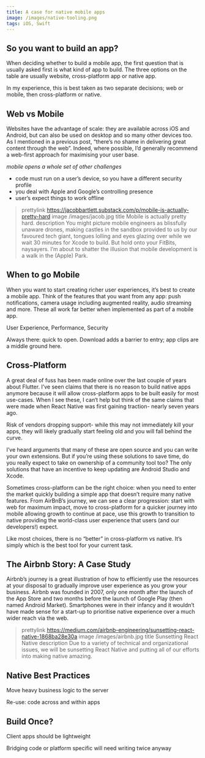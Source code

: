 ```yaml
---
title: A case for native mobile apps
image: /images/native-tooling.png
tags: iOS, Swift
---
```


## So you want to build an app?

When deciding whether to build a mobile app, the first question that is usually asked first is what kind of app to build.
The three options on the table are usually website, cross-platform app or native app.


In my experience, this is best taken as two separate decisions; web or mobile, then cross-platform or native.


## Web vs Mobile

Websites have the advantage of scale: they are available across iOS and Android, but can also be used on desktop and so many other devices too.
As I mentioned in a previous post, “there’s no shame in delivering great content through the web”.
Indeed, where possible, I’d generally recommend a web-first approach for maximising your user base.

_mobile opens a whole set of other challenges_
- code must run on a user’s device, so you have a different security profile
- you deal with Apple and Google’s controlling presence
- user’s expect things to work offline

> prettylink https://jacobbartlett.substack.com/p/mobile-is-actually-pretty-hard
> image /images/jacob.jpg
> title Mobile is actually pretty hard.
> description You might picture mobile engineers as blissfully unaware drones, making castles in the sandbox provided to us by our favoured tech giant, tongues lolling and eyes glazing over while we wait 30 minutes for Xcode to build. But hold onto your FitBits, naysayers. I’m about to shatter the illusion that mobile development is a walk in the (Apple) Park.

## When to go Mobile

When you want to start creating richer user experiences, it’s best to create a mobile app. Think of the features that you want from any app: push notifications, camera usage including augmented reality, audio streaming and more. These all work far better when implemented as part of a mobile app.

User Experience, Performance, Security

Always there: quick to open. Download adds a barrier to entry; app clips are a middle ground here.

## Cross-Platform

A great deal of fuss has been made online over the last couple of years about Flutter. I’ve seen claims that there is no reason to build native apps anymore because it will allow cross-platform apps to be built easily for most use-cases. When I see these, I can‘t help but think of the same claims that were made when React Native was first gaining traction- nearly seven years ago.

Risk of vendors dropping support- while this may not immediately kill your apps, they will likely gradually start feeling old and you will fall behind the curve.

I’ve heard arguments that many of these are open source and you can write your own extensions. But if you’re using these solutions to save time, do you really expect to take on ownership of a community tool too? The only solutions that have an incentive to keep updating are Android Studio and Xcode.

Sometimes cross-platform can be the right choice: when you need to enter the market quickly building a simple app that doesn’t require many native features. From AirBnB’s journey, we can see a clear progression: start with web for maximum impact, move to cross-platform for a quicker journey into mobile allowing growth to continue at pace, use this growth to transition to native providing the world-class user experience that users (and our developers!) expect.

Like most choices, there is no “better” in cross-platform vs native. It’s simply which is the best tool for your current task.

## The Airbnb Story: A Case Study

Airbnb’s journey is a great illustration of how to efficiently use the resources at your disposal to gradually improve user experience as you grow your business.
Airbnb was founded in 2007, only one month after the launch of the App Store and two months before the launch of Google Play (then named Android Market).
Smartphones were in their infancy and it wouldn’t have made sense for a start-up to prioritise native experience over a much wider reach via the web.

> prettylink https://medium.com/airbnb-engineering/sunsetting-react-native-1868ba28e30a
> image /images/airbnb.jpg
> title Sunsetting React Native
> description Due to a variety of technical and organizational issues, we will be sunsetting React Native and putting all of our efforts into making native amazing.

## Native Best Practices

Move heavy business logic to the server

Re-use: code across and within apps

## Build Once?

Client apps should be lightweight

Bridging code or platform specific will need writing twice anyway
